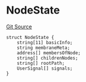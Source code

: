 # NodeState
[Git Source](https://github.com/parseb/willwe/blob/2224ac0edd2345ec0b06622d841db6de03281d90/src/interfaces/IExecution.sol)


```solidity
struct NodeState {
    string[11] basicInfo;
    string membraneMeta;
    address[] membersOfNode;
    string[] childrenNodes;
    string[] rootPath;
    UserSignal[] signals;
}
```

